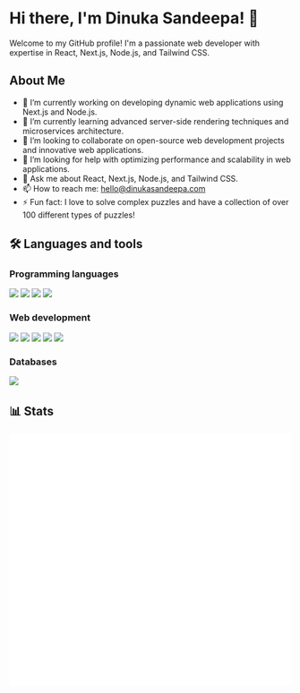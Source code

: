 # Hi there, I'm Dinuka Sandeepa! 👋

<!-- Introduction -->
Welcome to my GitHub profile! I'm a passionate web developer with expertise in React, Next.js, Node.js, and Tailwind CSS.

## About Me
- 🔭 I’m currently working on developing dynamic web applications using Next.js and Node.js.
- 🌱 I’m currently learning advanced server-side rendering techniques and microservices architecture.
- 👯 I’m looking to collaborate on open-source web development projects and innovative web applications.
- 🤔 I’m looking for help with optimizing performance and scalability in web applications.
- 💬 Ask me about React, Next.js, Node.js, and Tailwind CSS.
- 📫 How to reach me: [hello@dinukasandeepa.com](mailto:hello@dinukasandeepa.com)
- ⚡ Fun fact: I love to solve complex puzzles and have a collection of over 100 different types of puzzles!

## 🛠️ Languages and tools
### Programming languages
<a href="#"><img src="https://img.icons8.com/fluency/48/null/python.png"/></a>
<a href="#"><img src="https://img.icons8.com/fluency/48/null/node-js.png"/></a>
<a href="#"><img src="https://img.icons8.com/fluency/48/null/javascript.png"/></a>
<a href="#"><img src="https://img.icons8.com/fluency/48/null/typescript--v2.png"/></a>

### Web development
<a href="#"><img src="https://img.icons8.com/fluency/48/null/html-5.png"/></a>
<a href="#"><img src="https://img.icons8.com/fluency/48/null/css3.png"/></a>
<a href="#"><img src="https://img.icons8.com/external-tal-revivo-color-tal-revivo/48/null/external-react-a-javascript-library-for-building-user-interfaces-logo-color-tal-revivo.png"/></a>
<a href="#"><img src="https://img.icons8.com/color/48/nextjs.png"/></a>
<a href="#"><img src="https://img.icons8.com/fluency/48/null/tailwind_css.png"/></a>

### Databases
<a href="https://www.mongodb.com" target="_blank"><img src="https://img.icons8.com/external-tal-revivo-color-tal-revivo/48/null/external-mongodb-a-cross-platform-document-oriented-database-program-logo-color-tal-revivo.png"/></a>

## 📊 Stats
<img src="/github-metrics.svg" alt="Metrics">
